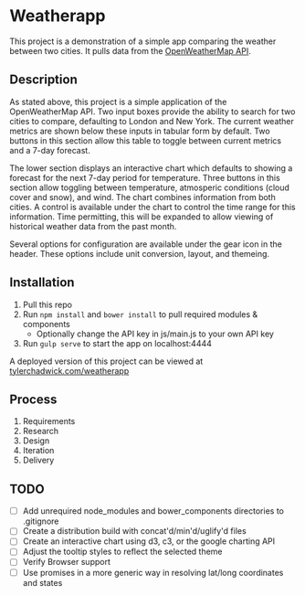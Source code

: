# Weatherapp

This project is a demonstration of a simple app comparing the weather between two cities. It pulls data from the [OpenWeatherMap API](http://openweathermap.org/api).

## Description

As stated above, this project is a simple application of the OpenWeatherMap API. Two input boxes provide the ability to search for two cities to compare, defaulting to London and New York. The current weather metrics are shown below these inputs in tabular form by default. Two buttons in this section allow this table to toggle between current metrics and a 7-day forecast.

The lower section displays an interactive chart which defaults to showing a forecast for the next 7-day period for temperature. Three buttons in this section allow toggling between temperature, atmosperic conditions (cloud cover and snow), and wind. The chart combines information from both cities. A control is available under the chart to control the time range for this information. Time permitting, this will be expanded to allow viewing of historical weather data from the past month. 

Several options for configuration are available under the gear icon in the header. These options include unit conversion, layout, and themeing. 

## Installation

1. Pull this repo
2. Run ```npm install``` and ```bower install``` to pull required modules & components
	* Optionally change the API key in js/main.js to your own API key
3. Run ```gulp serve``` to start the app on localhost:4444

A deployed version of this project can be viewed at [tylerchadwick.com/weatherapp](http://tylerchadwick.com/weatherapp)

## Process

1. Requirements
2. Research
3. Design
4. Iteration
5. Delivery


## TODO

- [ ] Add unrequired node_modules and bower_components directories to .gitignore
- [ ] Create a distribution build with concat'd/min'd/uglify'd files
- [ ] Create an interactive chart using d3, c3, or the google charting API
- [ ] Adjust the tooltip styles to reflect the selected theme
- [ ] Verify Browser support
- [ ] Use promises in a more generic way in resolving lat/long coordinates and states